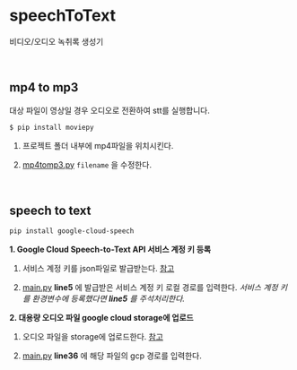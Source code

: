 # speechToText
비디오/오디오 녹취록 생성기

<br>

## mp4 to mp3

대상 파일이 영상일 경우 오디오로 전환하여 stt를 실행합니다.

```bash
$ pip install moviepy
```

1. 프로젝트 폴더 내부에 mp4파일을 위치시킨다.

2. [mp4tomp3.py](https://github.com/jiwoo-jus/speechToText/blob/137fd554c0e7708a3de27bf0fa3bcc43d77cdcdd/mp4tomp3.py) `filename` 을 수정한다. 

<br>

## speech to text

```bash
pip install google-cloud-speech
```

**1. Google Cloud Speech-to-Text API 서비스 계정 키 등록**

1. 서비스 계정 키를 json파일로 발급받는다. [참고](https://webnautes.tistory.com/1247)

2. [main.py](https://github.com/jiwoo-jus/speechToText/blob/137fd554c0e7708a3de27bf0fa3bcc43d77cdcdd/main.py) **line5** 에 발급받은 서비스 계정 키 로컬 경로를 입력한다. *서비스 계정 키를 환경변수에 등록했다면 **line5** 를 주석처리한다.*

**2. 대용량 오디오 파일 google cloud storage에 업로드**

1. 오디오 파일을 storage에 업로드한다. [참고](https://cloud.google.com/storage/docs/uploading-objects/?hl=ko)

2. [main.py](https://github.com/jiwoo-jus/speechToText/blob/137fd554c0e7708a3de27bf0fa3bcc43d77cdcdd/main.py) **line36** 에 해당 파일의 gcp 경로를 입력한다.

